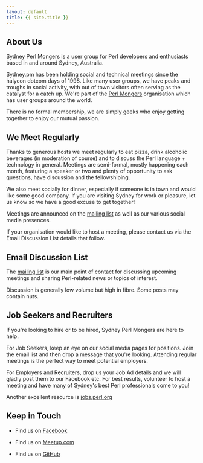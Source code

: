 ```yaml
---
layout: default
title: {{ site.title }}
---
```


About Us
--------

Sydney Perl Mongers is a user group for Perl developers and enthusiasts based in and around Sydney, Australia.

Sydney.pm has been holding social and technical meetings since the halycon dotcom days of 1998. Like many user groups, we have peaks and troughs in social activity, with out of town visitors often serving as the catalyst for a catch up.  We're part of the <a href="http://www.pm.org/">Perl Mongers</a> organisation which has user groups around the world.

There is no formal membership, we are simply geeks who enjoy getting together to enjoy our mutual passion.

We Meet Regularly
-----------------

Thanks to generous hosts we meet regularly to eat pizza, drink alcoholic beverages (in moderation of course) and to discuss the Perl language + technology in general. Meetings are semi-formal, mostly happening each month, featuring a speaker or two and plenty of opportunity to ask questions, have discussion and the fellowshiping.

We also meet socially for dinner, especially if someone is in town and would like some good company.  If you are visiting Sydney for work or pleasure, let us know so we have a good excuse to get together!

Meetings are announced on the <a href="http://mail.pm.org/mailman/listinfo/sydney-pm/">mailing list</a> as well as our various social media presences.

If your organisation would like to host a meeting, please contact us via the Email Discussion List details that follow.

Email Discussion List
---------------------

The <a href="http://mail.pm.org/mailman/listinfo/sydney-pm/">mailing list</a> is our main point of contact for discussing upcoming meetings and sharing Perl-related news or topics of interest.

Discussion is generally low volume but high in fibre.  Some posts may contain nuts.

Job Seekers and Recruiters
--------------------------

If you're looking to hire or to be hired, Sydney Perl Mongers are here to help.

For Job Seekers, keep an eye on our social media pages for positions. Join the email list and then drop a message that you're looking. Attending regular meetings is the perfect way to meet potential employers.

For Employers and Recruiters, drop us your Job Ad details and we will gladly post them to our Facebook etc. For best results, volunteer to host a meeting and have many of Sydney's best Perl professionals come to you!

Another excellent resource is [jobs.perl.org](http://jobs.perl.org)

Keep in Touch
-------------

 * Find us on [Facebook](http://www.facebook.com/sydneypm)

 * Find us on [Meetup.com](http://www.meetup.com/sydney-perl)

 * Find us on [GitHub](https://github.com/SydneyPM)
